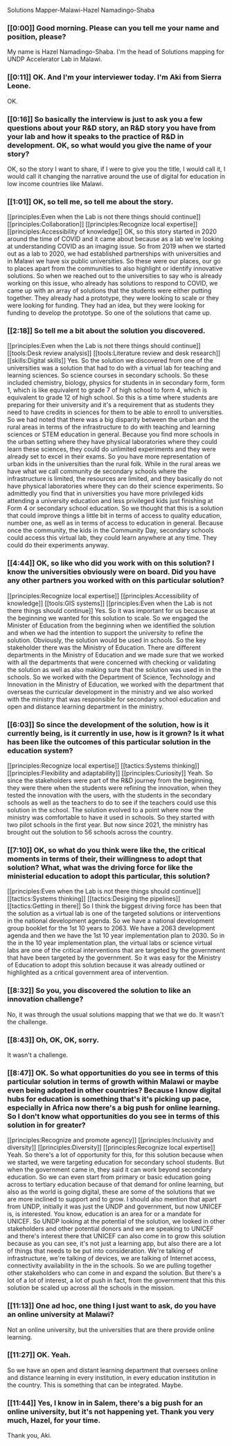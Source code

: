 Solutions Mapper\-Malawi\-Hazel Namadingo\-Shaba

### [[0:00]] Good morning\. Please can you tell me your name and position, please?

My name is Hazel Namadingo\-Shaba\. I'm the head of Solutions mapping for UNDP Accelerator Lab in Malawi\.

### [[0:11]] OK\. And I'm your interviewer today\. I'm Aki from Sierra Leone\.

OK\.

### [[0:16]] So basically the interview is just to ask you a few questions about your R&D story, an R&D story you have from your lab and how it speaks to the practice of R&D in development\. OK, so what would you give the name of your story?

OK, so the story I want to share, if I were to give you the title, I would call it, I would call it changing the narrative around the use of digital for education in low income countries like Malawi\.

### [[1:01]] OK, so tell me, so tell me about the story\.

[[principles:Even when the Lab is not there things should continue]]
[[principles:Collaboration]]
[[principles:Recognize local expertise]]
[[principles:Accessibility of knowledge]]
OK, so this story started in 2020 around the time of COVID and it came about because as a lab we're looking at understanding COVID as an imaging issue\. So from 2019 when we started out as a lab to 2020, we had established partnerships with universities and in Malawi we have six public universities\. So these were our places, our go to places apart from the communities to also highlight or identify innovative solutions\. So when we reached out to the universities to say who is already working on this issue, who already has solutions to respond to COVID, we came up with an array of solutions that the students were either putting together\. They already had a prototype, they were looking to scale or they were looking for funding\. They had an idea, but they were looking for funding to develop the prototype\. So one of the solutions that came up\.


### [[2:18]] So tell me a bit about the solution you discovered\.

[[principles:Even when the Lab is not there things should continue]]
[[tools:Desk review analysis]]
[[tools:Literature review and desk research]]
[[skills:Digital skills]]
Yes\. So the solution we discovered from one of the universities was a solution that had to do with a virtual lab for teaching and learning sciences\. So science courses in secondary schools\. So these included chemistry, biology, physics for students in in secondary form, form 1, which is like equivalent to grade 7 of high school to form 4, which is equivalent to grade 12 of high school\. So this is a time where students are preparing for their university and it's a requirement that as students they need to have credits in sciences for them to be able to enroll to universities\. So we had noted that there was a big disparity between the urban and the rural areas in terms of the infrastructure to do with teaching and learning sciences or STEM education in general\. Because you find more schools in the urban setting where they have physical laboratories where they could learn these sciences, they could do unlimited experiments and they were already set to excel in their exams\. So you have more representation of urban kids in the universities than the rural folk\. While in the rural areas we have what we call community de secondary schools where the infrastructure is limited, the resources are limited, and they basically do not have physical laboratories where they can do their science experiments\. So admittedly you find that in universities you have more privileged kids attending a university education and less privileged kids just finishing at Form 4 or secondary school education\. So we thought that this is a solution that could improve things a little bit in terms of access to quality education, number one, as well as in terms of access to education in general\. Because once the community, the kids in the Community Day, secondary schools could access this virtual lab, they could learn anywhere at any time\. They could do their experiments anyway\.


### [[4:44]] OK, so like who did you work with on this solution?  I know the universities obviously were on board\. Did you have any other partners you worked with on this particular solution?

[[principles:Recognize local expertise]]
[[principles:Accessibility of knowledge]]
[[tools:GIS systems]]
[[principles:Even when the Lab is not there things should continue]]
Yes\. So it was important for us because at the beginning we wanted for this solution to scale\. So we engaged the Minister of Education from the beginning when we identified the solution and when we had the intention to support the university to refine the solution\. Obviously, the solution would be used in schools\. So the key stakeholder there was the Ministry of Education\. There are different departments in the Ministry of Education and we made sure that we worked with all the departments that were concerned with checking or validating the solution as well as also making sure that the solution was used in in the schools\. So we worked with the Department of Science, Technology and Innovation in the Ministry of Education, we worked with the department that overseas the curricular development in the ministry and we also worked with the ministry that was responsible for secondary school education and open and distance learning department in the ministry\.


### [[6:03]] So since the development of the solution, how is it currently being, is it currently in use, how is it grown? Is it what has been like the outcomes of this particular solution in the education system?

[[principles:Recognize local expertise]]
[[tactics:Systems thinking]]
[[principles:Flexibility and adaptability]]
[[principles:Curiosity]]
Yeah\. So since the stakeholders were part of the R&D journey from the beginning, they were there when the students were refining the innovation, when they tested the innovation with the users, with the students in the secondary schools as well as the teachers to do to see if the teachers could use this solution in the school\. The solution evolved to a point where now the ministry was comfortable to have it used in schools\. So they started with two pilot schools in the first year\. But now since 2021, the ministry has brought out the solution to 56 schools across the country\.


### [[7:10]] OK, so what do you think were like the, the critical moments in terms of their, their willingness to adopt that solution? What, what was the driving force for like the ministerial education to adopt this particular, this solution?

[[principles:Even when the Lab is not there things should continue]]
[[tactics:Systems thinking]]
[[tactics:Desiging the pipelines]]
[[tactics:Getting in there]]
So I think the biggest driving force has been that the solution as a virtual lab is one of the targeted solutions or interventions in the national development agenda\. So we have a national development group booklet for the 1st 10 years to 2063\. We have a 2063 development agenda and then we have the 1st 10 year implementation plan to 2030\. So in the in the 10 year implementation plan, the virtual labs or science virtual labs are one of the critical interventions that are targeted by the government that have been targeted by the government\. So it was easy for the Ministry of Education to adopt this solution because it was already outlined or highlighted as a critical government area of intervention\.


### [[8:32]] So you, you discovered the solution to like an innovation challenge?

No, it was through the usual solutions mapping that we that we do\. It wasn't the challenge\.

### [[8:43]] Oh, OK, OK, sorry\.

It wasn't a challenge\.

### [[8:47]] OK\. So what opportunities do you see in terms of this particular solution in terms of growth within Malawi or maybe even being adopted in other countries? Because I know digital hubs for education is something that's it's picking up pace, especially in Africa now there's a big push for online learning\. So I don't know what opportunities do you see in terms of this solution in for greater?

[[principles:Recognize and promote agency]]
[[principles:Inclusivity and diversity]]
[[principles:Diversity]]
[[principles:Recognize local expertise]]
Yeah\. So there's a lot of opportunity for this, for this solution because when we started, we were targeting education for secondary school students\. But when the government came in, they said it can work beyond secondary education\. So we can even start from primary or basic education going across to tertiary education because of that demand for online learning, but also as the world is going digital, these are some of the solutions that we are more inclined to support and to grow\. I should also mention that apart from UNDP, initially it was just the UNDP and government, but now UNICEF is, is interested\. You know, education is an area for or a mandate for UNICEF\. So UNDP looking at the potential of the solution, we looked in other stakeholders and other potential donors and we are speaking to UNICEF and there's interest there that UNICEF can also come in to grow this solution because as you can see, it's not just a learning app, but also there are a lot of things that needs to be put into consideration\. We're talking of infrastructure, we're talking of devices, we are talking of Internet access, connectivity availability in the in the schools\. So we are pulling together other stakeholders who can come in and expand the solution\. But there's a lot of a lot of interest, a lot of push in fact, from the government that this this solution be scaled up across all the schools in the mission\.


### [[11:13]] One ad hoc, one thing I just want to ask, do you have an online university at Malawi?

Not an online university, but the universities that are there provide online learning\.

### [[11:27]] OK\. Yeah\.

So we have an open and distant learning department that oversees online and distance learning in every institution, in every education institution in the country\. This is something that can be integrated\. Maybe\.

### [[11:44]] Yes, I know in in Salem, there's a big push for an online university, but it's not happening yet\. Thank you very much, Hazel, for your time\.

Thank you, Aki\.

